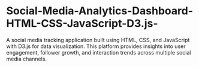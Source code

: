 # Social-Media-Analytics-Dashboard-HTML-CSS-JavaScript-D3.js-
A social media tracking application built using HTML, CSS, and JavaScript with D3.js for data visualization. This platform provides insights into user engagement, follower growth, and interaction trends across multiple social media channels.
